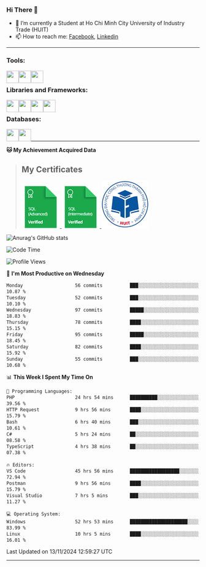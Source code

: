 <!--### <p>Hi There ! <img src="https://media.giphy.com/media/hvRJCLFzcasrR4ia7z/giphy.gif" width="25"></p>-->
<!-- [![Typing SVG](https://readme-typing-svg.herokuapp.com/?font=Roboto&color=016EEA&size=60&center=true&vCenter=true&width=900&height=100&lines=Hi+there!+%F0%9F%91%8B;I'm+Nguyễn+Hữu+Đại;I'm+a+Backend+Engineer.;Nice+to+Meet+You+!!!...)](https://github.com/dainguyen1809) -->

### Hi There 👋

- 🏫 I’m currently a Student at Ho Chi Minh City University of Industry Trade (HUIT) 
- 📫 How to reach me: [Facebook], [Linkedin]
<!-- - 🫀 Hobby: I love to see the scenery and flowers 🌸 -->
---

### Tools:
<img align='left' height="32" width="32" src="https://cdn.jsdelivr.net/npm/simple-icons@4.8.0/icons/visualstudiocode.svg" />
<img align='left' height="32" width="32" src="https://cdn.jsdelivr.net/npm/simple-icons@4.8.0/icons/postman.svg" />
 <img align='left' height="32" width="32" src="https://cdn.jsdelivr.net/npm/simple-icons@4.8.0/icons/docker.svg" /> 
<!-- <img align='left' height="32" width="32" src="https://cdn.jsdelivr.net/npm/simple-icons@4.8.0/icons/jenkins.svg" /> -->
<br>

### Libraries and Frameworks:

<img align='left' height="32" width="32" src="https://cdn.jsdelivr.net/npm/simple-icons@4.8.0/icons/dot-net.svg" />
<img align='left' height="32" width="32" src="https://cdn.jsdelivr.net/npm/simple-icons@4.8.0/icons/laravel.svg" />
<!-- <img align='left' height="32" width="32" src="https://cdn.jsdelivr.net/npm/simple-icons@4.8.0/icons/express.svg" /> -->
<img align='left' height="32" width="32" src="https://cdn.jsdelivr.net/npm/simple-icons@4.8.0/icons/react.svg" />
<img align='left' height="32" width="32" src="https://cdn.jsdelivr.net/npm/simple-icons@4.8.0/icons/jquery.svg" />
<br>

### Databases:

<img align='left' height="32" width="32" src="https://cdn.jsdelivr.net/npm/simple-icons@4.8.0/icons/mysql.svg" />
<img align='left' height="32" width="32" src="https://cdn.jsdelivr.net/npm/simple-icons@4.8.0/icons/mongodb.svg" />
<br>

<!--
### Github Stats
![Top Langs](https://github-readme-stats.vercel.app/api/top-langs/?username=dainguyen1809&theme=onedark&show&hide=html,scss,CSS,hack,vue,blade)
 >![Top Langs](https://github-readme-stats.vercel.app/api/top-langs/?username=dainguyen1809&hide_progress=true) -->
---

**🐱 My Achievement Acquired Data** 
>## My Certificates
>
><a href="Skills%20Certification/sql_advanced%20certificate.png">
>    <img src="Skills Certification/sql_advanced_skill.png" alt="sql advanced skill"/>
></a>
><a href="Skills%20Certification/sql_intermediate certificate.png">
>    <img src="Skills Certification/sql_intermediate_skill.png" alt="sql intermediate skill"/>
></a>
><a href="Skills%20Certification/huit_certificate certificate.jpg">
>    <img src="Skills Certification/huit_certificate_skill.png" alt="huit certificate skill"/>
></a>

![Anurag's GitHub stats](https://github-readme-stats.vercel.app/api?username=dainguyen1809&show_icons=true&theme=transparent&hide=contribs,commits)
<!--
---

| Projects | Coding Time |
| ------ | ------ |
| [![Readme Card](https://github-readme-stats.vercel.app/api/pin/?username=dainguyen1809&repo=ecommerce_laravel)](https://github.com/dainguyen1809/ecommerce_laravel) | [![wakatime](https://wakatime.com/badge/user/837e5b37-e1f2-4100-8f8f-81c9100a52aa/project/b6b7bb99-34e3-460a-b91c-f1137b0ff2ca.svg)](https://wakatime.com/badge/user/837e5b37-e1f2-4100-8f8f-81c9100a52aa/project/b6b7bb99-34e3-460a-b91c-f1137b0ff2ca) |
-->
<!--START_SECTION:waka-->
![Code Time](http://img.shields.io/badge/Code%20Time-3%2C341%20hrs%2026%20mins-blue)

![Profile Views](http://img.shields.io/badge/Profile%20Views-109-blue)

📅 **I'm Most Productive on Wednesday** 

```text
Monday                   56 commits          ███░░░░░░░░░░░░░░░░░░░░░░   10.87 % 
Tuesday                  52 commits          ███░░░░░░░░░░░░░░░░░░░░░░   10.10 % 
Wednesday                97 commits          █████░░░░░░░░░░░░░░░░░░░░   18.83 % 
Thursday                 78 commits          ████░░░░░░░░░░░░░░░░░░░░░   15.15 % 
Friday                   95 commits          █████░░░░░░░░░░░░░░░░░░░░   18.45 % 
Saturday                 82 commits          ████░░░░░░░░░░░░░░░░░░░░░   15.92 % 
Sunday                   55 commits          ███░░░░░░░░░░░░░░░░░░░░░░   10.68 % 
```


📊 **This Week I Spent My Time On** 

```text
💬 Programming Languages: 
PHP                      24 hrs 54 mins      ██████████░░░░░░░░░░░░░░░   39.56 % 
HTTP Request             9 hrs 56 mins       ████░░░░░░░░░░░░░░░░░░░░░   15.79 % 
Bash                     6 hrs 40 mins       ███░░░░░░░░░░░░░░░░░░░░░░   10.61 % 
C#                       5 hrs 24 mins       ██░░░░░░░░░░░░░░░░░░░░░░░   08.58 % 
TypeScript               4 hrs 38 mins       ██░░░░░░░░░░░░░░░░░░░░░░░   07.38 % 

🔥 Editors: 
VS Code                  45 hrs 56 mins      ██████████████████░░░░░░░   72.94 % 
Postman                  9 hrs 56 mins       ████░░░░░░░░░░░░░░░░░░░░░   15.79 % 
Visual Studio            7 hrs 5 mins        ███░░░░░░░░░░░░░░░░░░░░░░   11.27 % 

💻 Operating System: 
Windows                  52 hrs 53 mins      █████████████████████░░░░   83.99 % 
Linux                    10 hrs 5 mins       ████░░░░░░░░░░░░░░░░░░░░░   16.01 % 
```


 Last Updated on 13/11/2024 12:59:27 UTC
<!--END_SECTION:waka-->
---
[Instagram]: https://www.instagram.com/dainguyen.dhn/
[Facebook]: https://www.facebook.com/dainguyen.dhn/
[Linkedin]: https://www.linkedin.com/in/dainguyen1809/
